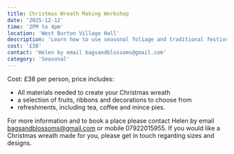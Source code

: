 ```yaml
---
title: Christmas Wreath Making Workshop
date: '2025-12-12'
time: '2PM to 4pm'
location: 'West Burton Village Hall'
description: 'Learn how to use seasonal foliage and traditional festive trimmings to create your very own beautiful Christmas wreath.'
cost: '£38'
contact: 'Helen by email bagsandblossoms@gmail.com'
category: 'Seasonal'
---
```


Cost: £38 per person, price includes:

- All materials needed to create your Christmas wreath
- a selection of fruits, ribbons and decorations to choose from
- refreshments, including tea, coffee and mince pies.

For more information and to book a place please contact
Helen by email bagsandblossoms@gmail.com or mobile
07922015955.
If you would like a Christmas wreath made for you, please
get in touch regarding sizes and designs.